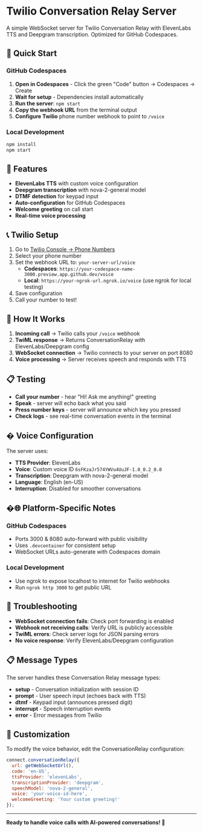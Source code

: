 # Twilio Conversation Relay Server

A simple WebSocket server for Twilio Conversation Relay with ElevenLabs TTS and Deepgram transcription. Optimized for GitHub Codespaces.

## 🚀 Quick Start

### GitHub Codespaces
1. **Open in Codespaces** - Click the green "Code" button → Codespaces → Create
2. **Wait for setup** - Dependencies install automatically
3. **Run the server**: `npm start`
4. **Copy the webhook URL** from the terminal output
5. **Configure Twilio** phone number webhook to point to `/voice`

### Local Development
```bash
npm install
npm start
```

## 🔧 Features

- **ElevenLabs TTS** with custom voice configuration
- **Deepgram transcription** with nova-2-general model
- **DTMF detection** for keypad input
- **Auto-configuration** for GitHub Codespaces
- **Welcome greeting** on call start
- **Real-time voice processing**

## 📞 Twilio Setup

1. Go to [Twilio Console → Phone Numbers](https://console.twilio.com/us1/develop/phone-numbers/manage/incoming)
2. Select your phone number
3. Set the webhook URL to: `your-server-url/voice`
   - **Codespaces**: `https://your-codespace-name-3000.preview.app.github.dev/voice`
   - **Local**: `https://your-ngrok-url.ngrok.io/voice` (use ngrok for local testing)
4. Save configuration
5. Call your number to test!

## 🔌 How It Works

1. **Incoming call** → Twilio calls your `/voice` webhook
2. **TwiML response** → Returns ConversationRelay with ElevenLabs/Deepgram config
3. **WebSocket connection** → Twilio connects to your server on port 8080
4. **Voice processing** → Server receives speech and responds with TTS

## 📋 Testing

- **Call your number** - hear "Hi! Ask me anything!" greeting
- **Speak** - server will echo back what you said
- **Press number keys** - server will announce which key you pressed
- **Check logs** - see real-time conversation events in the terminal

## �️ Voice Configuration

The server uses:
- **TTS Provider**: ElevenLabs
- **Voice**: Custom voice ID `6sFKzaJr574YWVu4UuJF-1.0_0.2_0.0`
- **Transcription**: Deepgram with nova-2-general model
- **Language**: English (en-US)
- **Interruption**: Disabled for smoother conversations

## �🌐 Platform-Specific Notes

### GitHub Codespaces
- Ports 3000 & 8080 auto-forward with public visibility
- Uses `.devcontainer` for consistent setup
- WebSocket URLs auto-generate with Codespaces domain

### Local Development
- Use ngrok to expose localhost to internet for Twilio webhooks
- Run `ngrok http 3000` to get public URL

## 🚨 Troubleshooting

- **WebSocket connection fails**: Check port forwarding is enabled
- **Webhook not receiving calls**: Verify URL is publicly accessible  
- **TwiML errors**: Check server logs for JSON parsing errors
- **No voice response**: Verify ElevenLabs/Deepgram configuration

## 📋 Message Types

The server handles these Conversation Relay message types:

- **setup** - Conversation initialization with session ID
- **prompt** - User speech input (echoes back with TTS)
- **dtmf** - Keypad input (announces pressed digit)
- **interrupt** - Speech interruption events
- **error** - Error messages from Twilio

## 🔧 Customization

To modify the voice behavior, edit the ConversationRelay configuration:

```javascript
connect.conversationRelay({
  url: getWebSocketUrl(),
  code: 'en-US',
  ttsProvider: 'elevenLabs',
  transcriptionProvider: 'deepgram',
  speechModel: 'nova-2-general',
  voice: 'your-voice-id-here',
  welcomeGreeting: 'Your custom greeting!'
});
```

---

**Ready to handle voice calls with AI-powered conversations! 🚀**
